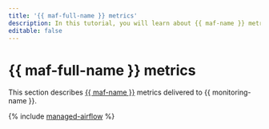 ```yaml
---
title: '{{ maf-full-name }} metrics'
description: In this tutorial, you will learn about {{ maf-name }} metrics.
editable: false
---
```


# {{ maf-full-name }} metrics


This section describes [{{ maf-name }}](../../managed-airflow/index.yaml) metrics delivered to {{ monitoring-name }}.

{% include [managed-airflow](../../_includes/monitoring/metrics-ref/managed-airflow.md) %}